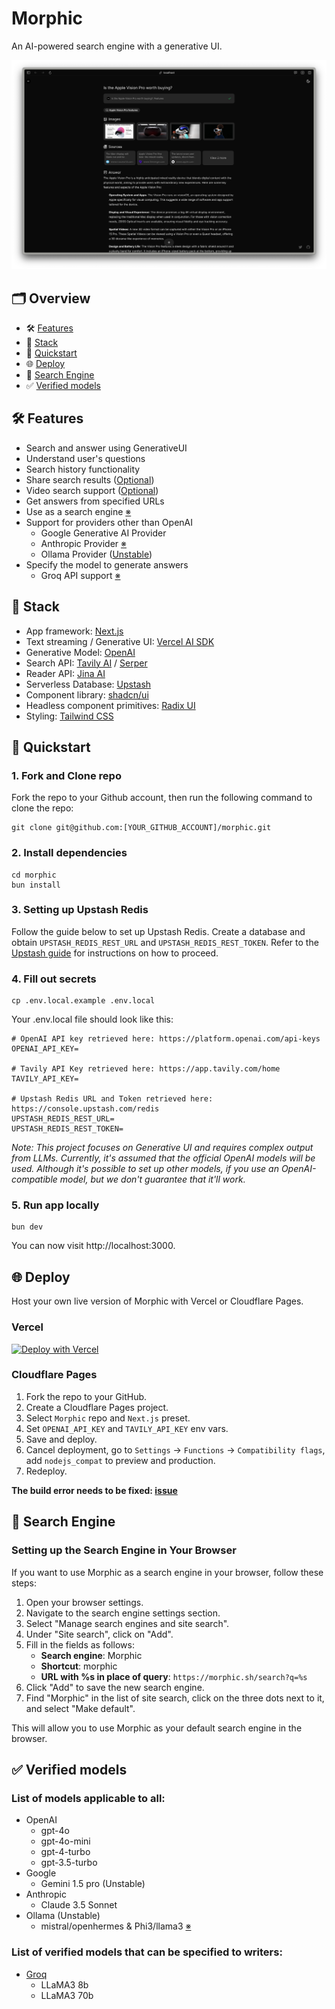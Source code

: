 # Morphic

An AI-powered search engine with a generative UI.

![capture](/public/capture-240404_blk.png)

## 🗂️ Overview

- 🛠 [Features](#-features)
- 🧱 [Stack](#-stack)
- 🚀 [Quickstart](#-quickstart)
- 🌐 [Deploy](#-deploy)
- 🔎 [Search Engine](#-search-engine)
- ✅ [Verified models](#-verified-models)

## 🛠 Features

- Search and answer using GenerativeUI
- Understand user's questions
- Search history functionality
- Share search results ([Optional](https://github.com/miurla/morphic/blob/main/.env.local.example))
- Video search support ([Optional](https://github.com/miurla/morphic/blob/main/.env.local.example))
- Get answers from specified URLs
- Use as a search engine [※](#-search-engine)
- Support for providers other than OpenAI
  - Google Generative AI Provider
  - Anthropic Provider [※](https://github.com/miurla/morphic/pull/239)
  - Ollama Provider ([Unstable](https://github.com/miurla/morphic/issues/215))
- Specify the model to generate answers
  - Groq API support [※](https://github.com/miurla/morphic/pull/58)

## 🧱 Stack

- App framework: [Next.js](https://nextjs.org/)
- Text streaming / Generative UI: [Vercel AI SDK](https://sdk.vercel.ai/docs)
- Generative Model: [OpenAI](https://openai.com/)
- Search API: [Tavily AI](https://tavily.com/) / [Serper](https://serper.dev)
- Reader API: [Jina AI](https://jina.ai/)
- Serverless Database: [Upstash](https://upstash.com/)
- Component library: [shadcn/ui](https://ui.shadcn.com/)
- Headless component primitives: [Radix UI](https://www.radix-ui.com/)
- Styling: [Tailwind CSS](https://tailwindcss.com/)

## 🚀 Quickstart

### 1. Fork and Clone repo

Fork the repo to your Github account, then run the following command to clone the repo:

```
git clone git@github.com:[YOUR_GITHUB_ACCOUNT]/morphic.git
```

### 2. Install dependencies

```
cd morphic
bun install
```

### 3. Setting up Upstash Redis

Follow the guide below to set up Upstash Redis. Create a database and obtain `UPSTASH_REDIS_REST_URL` and `UPSTASH_REDIS_REST_TOKEN`. Refer to the [Upstash guide](https://upstash.com/blog/rag-chatbot-upstash#setting-up-upstash-redis) for instructions on how to proceed.

### 4. Fill out secrets

```
cp .env.local.example .env.local
```

Your .env.local file should look like this:

```
# OpenAI API key retrieved here: https://platform.openai.com/api-keys
OPENAI_API_KEY=

# Tavily API Key retrieved here: https://app.tavily.com/home
TAVILY_API_KEY=

# Upstash Redis URL and Token retrieved here: https://console.upstash.com/redis
UPSTASH_REDIS_REST_URL=
UPSTASH_REDIS_REST_TOKEN=
```

_Note: This project focuses on Generative UI and requires complex output from LLMs. Currently, it's assumed that the official OpenAI models will be used. Although it's possible to set up other models, if you use an OpenAI-compatible model, but we don't guarantee that it'll work._

### 5. Run app locally

```
bun dev
```

You can now visit http://localhost:3000.

## 🌐 Deploy

Host your own live version of Morphic with Vercel or Cloudflare Pages.

### Vercel

[![Deploy with Vercel](https://vercel.com/button)](https://vercel.com/new/clone?repository-url=https%3A%2F%2Fgithub.com%2Fmiurla%2Fmorphic&env=OPENAI_API_KEY,TAVILY_API_KEY,UPSTASH_REDIS_REST_URL,UPSTASH_REDIS_REST_TOKEN)

### Cloudflare Pages

1. Fork the repo to your GitHub.
2. Create a Cloudflare Pages project.
3. Select `Morphic` repo and `Next.js` preset.
4. Set `OPENAI_API_KEY` and `TAVILY_API_KEY` env vars.
5. Save and deploy.
6. Cancel deployment, go to `Settings` -> `Functions` -> `Compatibility flags`, add `nodejs_compat` to preview and production.
7. Redeploy.

**The build error needs to be fixed: [issue](https://github.com/miurla/morphic/issues/114)**

## 🔎 Search Engine

### Setting up the Search Engine in Your Browser

If you want to use Morphic as a search engine in your browser, follow these steps:

1. Open your browser settings.
2. Navigate to the search engine settings section.
3. Select "Manage search engines and site search".
4. Under "Site search", click on "Add".
5. Fill in the fields as follows:
   - **Search engine**: Morphic
   - **Shortcut**: morphic
   - **URL with %s in place of query**: `https://morphic.sh/search?q=%s`
6. Click "Add" to save the new search engine.
7. Find "Morphic" in the list of site search, click on the three dots next to it, and select "Make default".

This will allow you to use Morphic as your default search engine in the browser.

## ✅ Verified models

### List of models applicable to all:

- OpenAI
  - gpt-4o
  - gpt-4o-mini
  - gpt-4-turbo
  - gpt-3.5-turbo
- Google
  - Gemini 1.5 pro (Unstable)
- Anthropic
  - Claude 3.5 Sonnet
- Ollama (Unstable)
  - mistral/openhermes & Phi3/llama3 [※](https://github.com/miurla/morphic/issues/215)

### List of verified models that can be specified to writers:

- [Groq](https://console.groq.com/docs/models)
  - LLaMA3 8b
  - LLaMA3 70b
